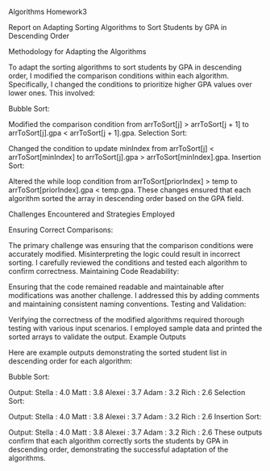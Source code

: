 Algorithms Homework3

Report on Adapting Sorting Algorithms to Sort Students by GPA in Descending Order

Methodology for Adapting the Algorithms

To adapt the sorting algorithms to sort students by GPA in descending order, I modified the comparison conditions within each algorithm. Specifically, I changed the conditions to prioritize higher GPA values over lower ones. This involved:

Bubble Sort:

Modified the comparison condition from arrToSort[j] > arrToSort[j + 1] to
arrToSort[j].gpa < arrToSort[j + 1].gpa.
Selection Sort:

Changed the condition to update minIndex from arrToSort[j] < arrToSort[minIndex]
to arrToSort[j].gpa > arrToSort[minIndex].gpa.
Insertion Sort:

Altered the while loop condition from arrToSort[priorIndex] > temp to
arrToSort[priorIndex].gpa < temp.gpa.
These changes ensured that each algorithm sorted the array in descending order based on the GPA field.

Challenges Encountered and Strategies Employed

Ensuring Correct Comparisons:

The primary challenge was ensuring that the comparison conditions were accurately modified.
Misinterpreting the logic could result in incorrect sorting. I carefully reviewed the conditions and
tested each algorithm to confirm correctness.
Maintaining Code Readability:

Ensuring that the code remained readable and maintainable after modifications was another challenge.
I addressed this by adding comments and maintaining consistent naming conventions.
Testing and Validation:

Verifying the correctness of the modified algorithms required thorough testing with various input scenarios.
I employed sample data and printed the sorted arrays to validate the output.
Example Outputs

Here are example outputs demonstrating the sorted student list in descending order for each algorithm:

Bubble Sort:

Output: Stella : 4.0 Matt : 3.8 Alexei : 3.7 Adam : 3.2 Rich : 2.6
Selection Sort:

Output: Stella : 4.0 Matt : 3.8 Alexei : 3.7 Adam : 3.2 Rich : 2.6
Insertion Sort:

Output: Stella : 4.0 Matt : 3.8 Alexei : 3.7 Adam : 3.2 Rich : 2.6
These outputs confirm that each algorithm correctly sorts the students by GPA in descending order, demonstrating the successful adaptation of the algorithms.
